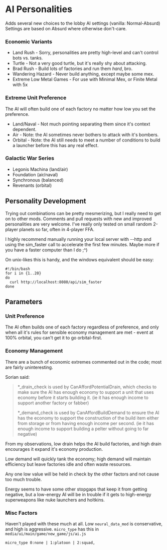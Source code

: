 # AI Personalities

Adds several new choices to the lobby AI settings (vanilla: Normal-Absurd)  Settings are based on Absurd where otherwise don't-care.

### Economic Variants

- Land Rush - Sorry, personalities are pretty high-level and can't control bots vs. tanks.
- Turtle - Not a very good turtle, but it's really shy about attacking.
- Brad Rush - Build lots of factories and run them *hard*, bro.
- Wandering Hazard - Never build anything, except maybe some mex.
- Extreme Low Metal Games - For use with Minimal Mex, or Finite Metal with 5x

### Extreme Unit Preference

The AI will often build one of each factory no matter how low you set the preference.

- Land/Naval - Not much pointing separating them since it's context dependent.
- Air - Note: the AI sometimes never bothers to attack with it's bombers.
- Orbital - Note: the AI still needs to meet a number of conditions to build a launcher before this has any real effect.

### Galactic War Series

- Legonis Machina (land/air)
- Foundation (air/naval)
- Synchronous (balanced)
- Revenants (orbital)

## Personality Development

Trying out combinations can be pretty mesmerizing, but I really need to get on to other mods.  Comments and pull requests with new and improved personalities are very welcome.  I've really only tested on small random 2-player planets so far, often in 4-player FFA.

I highly recommend manually running your local server with --http and using the sim_faster call to accelerate the first few minutes.  Maybe more if you have a faster computer than I do ;^)

On unix-likes this is handy, and the windows equivalent should be easy:

    #!/bin/bash
    for i in {1..20}
    do
      curl http://localhost:8080/api/sim_faster
    done

## Parameters

### Unit Preference

The AI often builds one of each factory regardless of preference, and only when all it's rules for sensible economy management are met - event at 100% orbital, you can't get it to go orbital-first.

### Economy Management

There are a bunch of economic extremes commented out in the code; most are fairly uninteresting.

Sorian said:

> *_drain_check is used by CanAffordPotentialDrain, which checks to make sure the AI has enough economy to support a unit that uses economy before it starts building it. (ie it has enough income to support another factory or fabber)
> 
> *_demand_check is used by CanAffordBuildDemand to ensure the AI has the economy to support the construction of the build item either from storage or from having enough income per second. (ie it has enough income to support building a pelter without going to far negative)

From my observations, low drain helps the AI build factories, and high drain encourages it expand it's economy production.

Low demand will quickly tank the economy; high demand will maintain efficiency but leave factories idle and often waste resources.

Any one low value will be held in check by the other factors and not cause too much trouble.

Energy seems to have some other stopgaps that keep it from getting negative, but a low-energy AI will be in trouble if it gets to high-energy superweapons like nuke launchers and holtkins.

### Misc Factors

Haven't played with these much at all.  Low `neural_data_mod` is conservative, and high is aggressive.  `micro_type` has this in `media/ui/main/game/new_game/js/ai.js`

    micro_type 0:none | 1:platoon | 2:squad,
